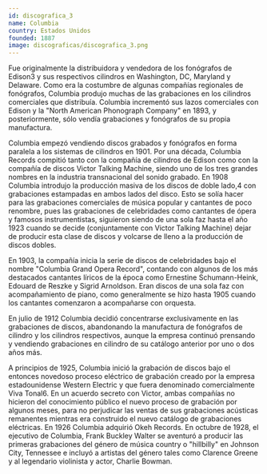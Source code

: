 ```yaml
---
id: discografica_3
name: Columbia
country: Estados Unidos
founded: 1887
image: discograficas/discografica_3.png
---
```

Fue originalmente la distribuidora y vendedora de los fonógrafos de Edison3 y sus respectivos cilindros en Washington, DC, Maryland y Delaware. Como era la costumbre de algunas compañías regionales de fonógrafos, Columbia produjo muchas de las grabaciones en los cilindros comerciales que distribuía. Columbia incrementó sus lazos comerciales con Edison y la "North American Phonograph Company" en 1893, y posteriormente, sólo vendía grabaciones y fonógrafos de su propia manufactura.

Columbia empezó vendiendo discos grabados y fonógrafos en forma paralela a los sistemas de cilindros en 1901. Por una década, Columbia Records compitió tanto con la compañía de cilindros de Edison como con la compañía de discos Victor Talking Machine, siendo uno de los tres grandes nombres en la industria transnacional del sonido grabado. En 1908 Columbia introdujo la producción masiva de los discos de doble lado,4​ con grabaciones estampadas en ambos lados del disco. Esto se solía hacer para las grabaciones comerciales de música popular y cantantes de poco renombre, pues las grabaciones de celebridades como cantantes de ópera y famosos instrumentistas, siguieron siendo de una sola faz hasta el año 1923 cuando se decide (conjuntamente con Victor Talking Machine) dejar de producir esta clase de discos y volcarse de lleno a la producción de discos dobles.

En 1903, la compañía inicia la serie de discos de celebridades bajo el nombre "Columbia Grand Opera Record", contando con algunos de los más destacados cantantes líricos de la época como Ernestine Schumann-Heink, Edouard de Reszke y Sigrid Arnoldson. Eran discos de una sola faz con acompañamiento de piano, como generalmente se hizo hasta 1905 cuando los cantantes comenzaron a acompañarse con orquesta.

En julio de 1912 Columbia decidió concentrarse exclusivamente en las grabaciones de discos, abandonando la manufactura de fonógrafos de cilindro y los cilindros respectivos, aunque la empresa continuó prensando y vendiendo grabaciones en cilindro de su catálogo anterior por uno o dos años más.

A principios de 1925, Columbia inició la grabación de discos bajo el entonces novedoso proceso eléctrico de grabación creado por la empresa estadounidense Western Electric y que fuera denominado comercialmente Viva Tonal6. En un acuerdo secreto con Victor, ambas compañías no hicieron del conocimiento público el nuevo proceso de grabación por algunos meses, para no perjudicar las ventas de sus grabaciones acústicas remanentes mientras era construido el nuevo catálogo de grabaciones eléctricas. En 1926 Columbia adquirió Okeh Records​. En octubre de 1928, el ejecutivo de Columbia, Frank Buckley Walter se aventuró a producir las primeras grabaciones del género de música country o "hillbilly" en Johnson City, Tennessee e incluyó a artistas del género tales como Clarence Greene y al legendario violinista y actor, Charlie Bowman.


